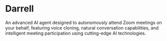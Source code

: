 # Darrell
An advanced AI agent designed to autonomously attend Zoom meetings on your behalf, featuring voice cloning, natural conversation capabilities, and intelligent meeting participation using cutting-edge AI technologies.
